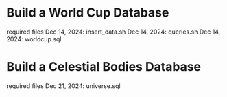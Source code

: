 Build a World Cup Database
===========================
required files
Dec 14, 2024: insert_data.sh
Dec 14, 2024: queries.sh
Dec 14, 2024: worldcup.sql

Build a Celestial Bodies Database
===========================
required files
Dec 21, 2024: universe.sql

